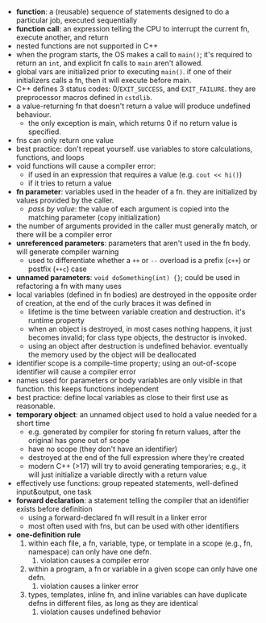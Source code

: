- **function**: a (reusable) sequence of statements designed to do a particular job, executed sequentially
- **function call**: an expression telling the CPU to interrupt the current fn, execute another, and return
- nested functions are not supported in C++
- when the program starts, the OS makes a call to `main()`; it's required to return an `int`, and explicit fn calls to `main` aren't allowed.
- global vars are initialized prior to executing `main()`. if one of their initializers calls a fn, then it will execute before main.
- C++ defines 3 status codes: 0/`EXIT_SUCCESS`, and `EXIT_FAILURE`. they are preprocessor macros defined in `cstdlib`.
- a value-returning fn that doesn't return a value will produce undefined behaviour.
  - the only exception is main, which returns 0 if no return value is specified.
- fns can only return one value
- best practice: don't repeat yourself. use variables to store calculations, functions, and loops
- void functions will cause a compiler error:
  - if used in an expression that requires a value (e.g. `cout << hi()`)
  - if it tries to return a value
- **fn parameter**: variables used in the header of a fn. they are initialized by values provided by the caller.
  - _pass by value_: the value of each argument is copied into the matching parameter (copy initialization)
- the number of arguments provided in the caller must generally match, or there will be a compiler error
- **unreferenced parameters**: parameters that aren't used in the fn body. will generate compiler warning
  - used to differentiate whether a `++` or `--` overload is a prefix (`c++`) or postfix (`++c`) case
- **unnamed parameters**: `void doSomething(int) {}`; could be used in refactoring a fn with many uses
- local variables (defined in fn bodies) are destroyed in the opposite order of creation, at the end of the curly braces it was defined in
  - lifetime is the time between variable creation and destruction. it's runtime property
  - when an object is destroyed, in most cases nothing happens, it just becomes invalid; for class type objects, the destructor is invoked.
  - using an object after destruction is undefined behavior. eventually the memory used by the object will be deallocated
- identifier scope is a compile-time property; using an out-of-scope identifier will cause a compiler error
- names used for parameters or body variables are only visible in that function. this keeps functions independent
- best practice: define local variables as close to their first use as reasonable.
- **temporary object**: an unnamed object used to hold a value needed for a short time
  - e.g. generated by compiler for storing fn return values, after the original has gone out of scope
  - have no scope (they don't have an identifier)
  - destroyed at the end of the full expression where they're created
  - modern C++ (>17) will try to avoid generating temporaries; e.g., it will just initialize a variable directly with a return value
- effectively use functions: group repeated statements, well-defined input&output, one task
- **forward declaration**: a statement telling the compiler that an identifier exists before definition
  - using a forward-declared fn will result in a linker error
  - most often used with fns, but can be used with other identifiers
- **one-definition rule**
  1. within each file, a fn, variable, type, or template in a scope (e.g., fn, namespace) can only have one defn.
     1. violation causes a compiler error
  2. within a program, a fn or variable in a given scope can only have one defn. 
     1. violation causes a linker error
  3. types, templates, inline fn, and inline variables can have duplicate defns in different files, as long as they are identical
     1. violation causes undefined behavior